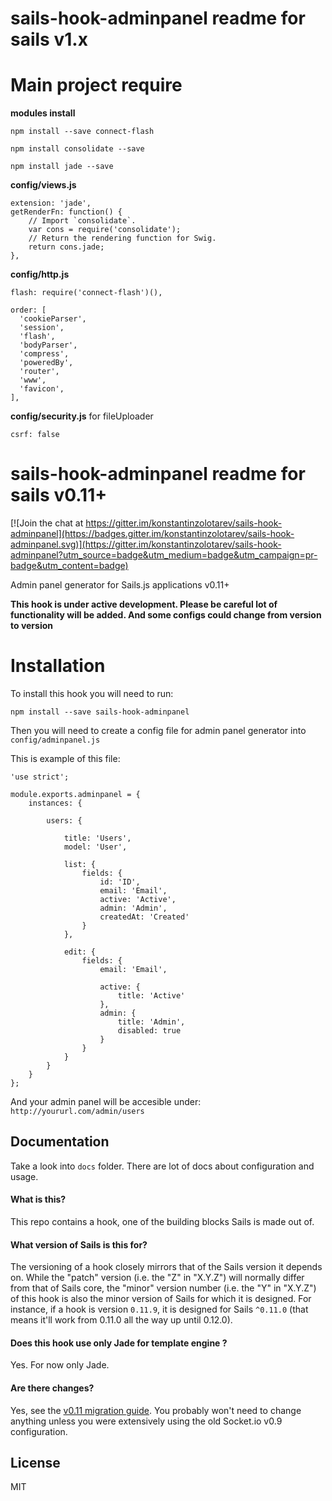 sails-hook-adminpanel readme for sails v1.x
=====================
# Main project require
**modules install**

    npm install --save connect-flash

    npm install consolidate --save

    npm install jade --save

**config/views.js**
    
    extension: 'jade',
    getRenderFn: function() {
        // Import `consolidate`.
        var cons = require('consolidate');
        // Return the rendering function for Swig.
        return cons.jade;
    },

**config/http.js**

    flash: require('connect-flash')(),
    
    order: [
      'cookieParser',
      'session',
      'flash',
      'bodyParser',
      'compress',
      'poweredBy',
      'router',
      'www',
      'favicon',
    ],

**config/security.js**
for fileUploader

    csrf: false

sails-hook-adminpanel readme for sails v0.11+
=====================

[![Join the chat at https://gitter.im/konstantinzolotarev/sails-hook-adminpanel](https://badges.gitter.im/konstantinzolotarev/sails-hook-adminpanel.svg)](https://gitter.im/konstantinzolotarev/sails-hook-adminpanel?utm_source=badge&utm_medium=badge&utm_campaign=pr-badge&utm_content=badge)

Admin panel generator for Sails.js applications v0.11+

**This hook is under active development. Please be careful lot of functionality will be added. And some configs could change from version to version**

# Installation

To install this hook you will need to run:

    npm install --save sails-hook-adminpanel

Then you will need to create a config file for admin panel generator into `config/adminpanel.js`

This is example of this file:

    'use strict';

    module.exports.adminpanel = {
        instances: {

            users: {

                title: 'Users',
                model: 'User',

                list: {
                    fields: {
                        id: 'ID',
                        email: 'Email',
                        active: 'Active',
                        admin: 'Admin',
                        createdAt: 'Created'
                    }
                },

                edit: {
                    fields: {
                        email: 'Email',

                        active: {
                            title: 'Active'
                        },
                        admin: {
                            title: 'Admin',
                            disabled: true
                        }
                    }
                }
            }
        }
    };


And your admin panel will be accesible under: `http://yoururl.com/admin/users`

## Documentation

Take a look into `docs` folder. There are lot of docs about configuration and usage.

#### What is this?

This repo contains a hook, one of the building blocks Sails is made out of.

#### What version of Sails is this for?

The versioning of a hook closely mirrors that of the Sails version it depends on.  While the "patch" version (i.e. the "Z" in "X.Y.Z") will normally differ from that of Sails core, the "minor" version number (i.e. the "Y" in "X.Y.Z") of this hook is also the minor version of Sails for which it is designed.  For instance, if a hook is version `0.11.9`, it is designed for Sails `^0.11.0` (that means it'll work from 0.11.0 all the way up until 0.12.0).

#### Does this hook use only Jade for template engine ?

Yes. For now only Jade.

#### Are there changes?

Yes, see the [v0.11 migration guide](http://sailsjs.org/#/documentation/concepts/Upgrading). You probably won't need to change anything unless you were extensively using the old Socket.io v0.9 configuration.


## License

MIT
